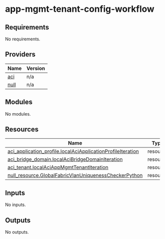 # app-mgmt-tenant-config-workflow

<!-- BEGIN_TF_DOCS -->
## Requirements

No requirements.

## Providers

| Name | Version |
|------|---------|
| <a name="provider_aci"></a> [aci](#provider\_aci) | n/a |
| <a name="provider_null"></a> [null](#provider\_null) | n/a |

## Modules

No modules.

## Resources

| Name | Type |
|------|------|
| [aci_application_profile.localAciApplicationProfileIteration](https://registry.terraform.io/providers/ciscodevnet/aci/latest/docs/resources/application_profile) | resource |
| [aci_bridge_domain.localAciBridgeDomainIteration](https://registry.terraform.io/providers/ciscodevnet/aci/latest/docs/resources/bridge_domain) | resource |
| [aci_tenant.localAciAppMgmtTenantIteration](https://registry.terraform.io/providers/ciscodevnet/aci/latest/docs/resources/tenant) | resource |
| [null_resource.GlobalFabricVlanUniquenessCheckerPython](https://registry.terraform.io/providers/hashicorp/null/latest/docs/resources/resource) | resource |

## Inputs

No inputs.

## Outputs

No outputs.
<!-- END_TF_DOCS -->
